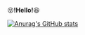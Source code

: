 :stuck_out_tongue_winking_eye:**!Hello!**:laughing: 
  
[![Anurag's GitHub stats](https://github-readme-stats.vercel.app/api?username=kihyuny)](https://github.com/kihyuny/github-readme-stats)
